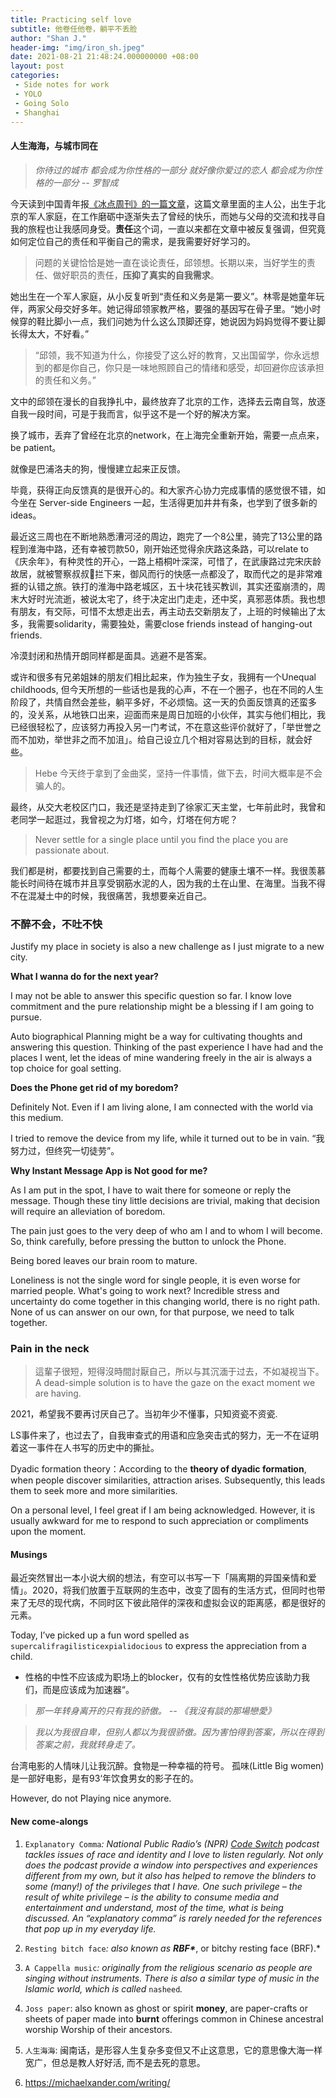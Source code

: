 ```yaml
---
title: Practicing self love
subtitle: 他卷任他卷，躺平不丢脸
author: "Shan J."
header-img: "img/iron_sh.jpeg"
date: 2021-08-21 21:48:24.000000000 +08:00
layout: post
categories:
 - Side notes for work
 - YOLO
 - Going Solo
 - Shanghai
---
```


#### 人生海海，与城市同在

> *你待过的城市*
> *都会成为你性格的一部分*
> *就好像你爱过的恋人*
> *都会成为你性格的一部分 -- 罗智成*

今天读到中国青年报[《冰点周刊》的一篇文章](https://xw.qq.com/amphtml/20210818A012HQ00)，这篇文章里面的主人公，出生于北京的军人家庭，在工作磨砺中逐渐失去了曾经的快乐，而她与父母的交流和找寻自我的旅程也让我感同身受。**责任**这个词，一直以来都在文章中被反复强调，但究竟如何定位自己的责任和平衡自己的需求，是我需要好好学习的。

> 问题的关键恰恰是她一直在谈论责任，邱领想。长期以来，当好学生的责任、做好职员的责任，**压抑了真实的自我需求**。

她出生在一个军人家庭，从小反复听到“责任和义务是第一要义”。林零是她童年玩伴，两家父母交好多年。她记得邱领家教严格，要强的基因写在骨子里。“她小时候穿的鞋比脚小一点，我们问她为什么这么顶脚还穿，她说因为妈妈觉得不要让脚长得太大，不好看。”

> “邱领，我不知道为什么，你接受了这么好的教育，又出国留学，你永远想到的都是你自己，你只是一味地照顾自己的情绪和感受，却回避你应该承担的责任和义务。”

文中的邱领在漫长的自我挣扎中，最终放弃了北京的工作，选择去云南自驾，放逐自我一段时间，可是于我而言，似乎这不是一个好的解决方案。

换了城市，丢弃了曾经在北京的network，在上海完全重新开始，需要一点点来，be patient。

就像是巴浦洛夫的狗，慢慢建立起来正反馈。

毕竟，获得正向反馈真的是很开心的。和大家齐心协力完成事情的感觉很不错，如今坐在 Server-side Engineers 一起，生活得更加井井有条，也学到了很多新的ideas。

最近这三周也在不断地熟悉漕河泾的周边，跑完了一个8公里，骑完了13公里的路程到淮海中路，还有幸被罚款50，刚开始还觉得余庆路这条路，可以relate to《庆余年》，有种灵性的开心，一路上梧桐叶深深，可惜了，在武康路过完宋庆龄故居，就被警察叔叔👮拦下来，御风而行的快感一点都没了，取而代之的是非常难捱的认错之旅。铁打的淮海中路老城区，五十块花钱买教训，其实还蛮崩溃的，周末大好时光流逝，被说太宅了，终于决定出门走走，还中奖，真邪恶体质。我也想有朋友，有交际，可惜不太想走出去，再主动去交新朋友了，上班的时候输出了太多，我需要solidarity，需要独处，需要close friends instead of hanging-out friends.

冷漠封闭和热情开朗同样都是面具。逃避不是答案。

或许和很多有兄弟姐妹的朋友们相比起来，作为独生子女，我拥有一个Unequal childhoods, 但今天所想的一些话也是我的心声，不在一个圈子，也在不同的人生阶段了，共情自然会差些，躺平多好，不必烦恼。这一天的负面反馈真的还蛮多的，没关系，从地铁口出来，迎面而来是周日加班的小伙伴，其实与他们相比，我已经很轻松了，应该努力再投入另一门考试，不在意这些评价就好了，「举世誉之而不加劝，举世非之而不加沮」。给自己设立几个相对容易达到的目标，就会好些。

> Hebe 今天终于拿到了金曲奖，坚持一件事情，做下去，时间大概率是不会骗人的。

最终，从交大老校区门口，我还是坚持走到了徐家汇天主堂，七年前此时，我曾和老同学一起逛过，我曾视之为灯塔，如今，灯塔在何方呢？

> Never settle for a single place until you find the place you are passionate about.

我们都是树，都要找到自己需要的土，而每个人需要的健康土壤不一样。我很羡慕能长时间待在城市并且享受钢筋水泥的人，因为我的土在山里、在海里。当我不得不在混凝土中的时候，我很痛苦，我想要亲近自己。

### 不醉不会，不吐不快

Justify my place in society is also a new challenge as I just migrate to a new city.

**What I wanna do for the next year?**

I may not be able to answer this specific question so far. I know love commitment and the pure relationship might be a blessing if I am going to pursue.

Auto biographical Planning might be a way for cultivating thoughts and answering this question. Thinking of the past experience I have had and the places I went, let the ideas of mine wandering freely in the air is always a top choice for goal setting.

**Does the Phone get rid of my boredom?**

Definitely Not. Even if I am living alone, I am connected with the world via this medium.

I tried to remove the device from my life, while it turned out to be in vain. “我努力过，但终究一切徒劳”。

**Why Instant Message App is Not good for me?**

As I am put in the spot, I have to wait there for someone or reply the message. Though these tiny little decisions are trivial, making that decision will require an alleviation of boredom.

The pain just goes to the very deep of who am I and to whom I will become. So, think carefully, before pressing the button to unlock the Phone.

Being bored leaves our brain room to mature.

Loneliness is not the single word for single people, it is even worse for married people. What's going to work next? Incredible stress and uncertainty do come together in this changing world, there is no right path. None of us can answer on our own, for that purpose, we need to talk together.


### Pain in the neck

> 這輩子很短，短得沒時間討厭自己，所以与其沉湎于过去，不如凝视当下。
> A dead-simple solution is to have the gaze on the exact moment we are having.

2021，希望我不要再讨厌自己了。当初年少不懂事，只知资瓷不资瓷.

LS事件来了，也过去了，自我审查式的用语和应急突击式的努力，无一不在证明着这一事件在人书写的历史中的撕扯。

Dyadic formation theory：According to the **theory of dyadic formation**, when people discover similarities, attraction arises. Subsequently, this leads them to seek more and more similarities.

On a personal level, I feel great if I am being acknowledged. However, it is usually awkward for me to respond to such appreciation or compliments upon the moment.

#### Musings

最近突然冒出一本小说大纲的想法，有空可以书写一下「隔离期的异国亲情和爱情」。2020，将我们放置于互联网的生态中，改变了固有的生活方式，但同时也带来了无尽的现代病，不同时区下彼此陪伴的深夜和虚拟会议的距离感，都是很好的元素。

Today, I’ve picked up a  fun word spelled as `supercalifragilisticexpialidocious` to express the appreciation from a child.

* 性格的中性不应该成为职场上的blocker，仅有的女性性格优势应该助力我们，而是应该成为加速器“。

> *那一年转身离开的只有我的骄傲。 -- 《我沒有談的那場戀愛》*

> *我以为我很自卑，但别人都以为我很骄傲。因为害怕得到答案，所以在得到答案之前，我就转身走了。*

台湾电影的人情味儿让我沉醉。食物是一种幸福的符号。 孤味(Little Big women)是一部好电影，是有93‘年饮食男女的影子在的。

However, do not Playing nice anymore.

#### New come-alongs

1. `Explanatory Comma`*: National Public Radio’s (NPR)* [*Code Switch*](http://www.npr.org/podcasts/510312/codeswitch) *podcast tackles issues of race and identity and I love to listen regularly. Not only does the podcast provide a window into perspectives and experiences different from my own, but it also has helped to remove the blinders to some (many!) of the privileges that I have. One such privilege – the result of white privilege – is the ability to consume media and entertainment and understand, most of the time, what is being discussed. An “explanatory comma” is rarely needed for the references that pop up in my everyday life.*

2.  `Resting bitch face`*: also known as* *****RBF\******, or bitchy resting face (BRF).*

3.  `A Cappella music`*: originally from the religious scenario as people are singing without instruments. There is also a similar type of music in the lslamic world, which is called* `nasheed`*.*
4. `Joss paper`: also known as ghost or spirit **money**, are paper-crafts or sheets of paper made into **burnt** offerings common in Chinese ancestral worship Worship of their ancestors.

5.  `人生海海`: 闽南话，是形容人生复杂多变但又不止这意思，它的意思像大海一样宽广，但总是教人好好活, 而不是去死的意思。
6. https://michaelxander.com/writing/

